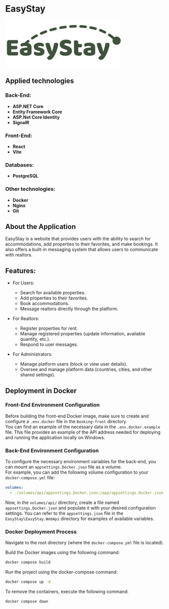 # EasyStay

![EasyStay logo](https://github.com/Light2Night/Booking/blob/main/Logo_EasyStay.svg)

## Applied technologies

### Back-End:
- **ASP.NET Core**
- **Entity Framework Core**
- **ASP.Net Core Identity**
- **SignalR**

### Front-End:
- **React**
- **Vite**

### Databases:
- **PostgreSQL**

### Other technologies:
- **Docker**
- **Nginx**
- **Git**

## About the Application
EasyStay is a website that provides users with the ability to search for accommodations, add properties to their favorites, and make bookings. It also offers a built-in messaging system that allows users to communicate with realtors.

## Features:
* For Users:
  - Search for available properties.
  - Add properties to their favorites.
  - Book accommodations.
  - Message realtors directly through the platform.

* For Realtors:
  - Register properties for rent.
  - Manage registered properties (update information, available quantity, etc.).
  - Respond to user messages.

* For Administrators:
  - Manage platform users (block or view user details).
  - Oversee and manage platform data (countries, cities, and other shared settings).

## Deployment in Docker

### Front-End Environment Configuration

Before building the front-end Docker image, make sure to create and configure a `.env.docker` file in the `Booking-front` directory.  
You can find an example of the necessary data in the `.env.docker.example` file. This file provides an example of the API address needed for deploying and running the application locally on Windows.

### Back-End Environment Configuration

To configure the necessary environment variables for the back-end, you can mount an `appsettings.Docker.json` file as a volume.  
For example, you can add the following volume configuration to your `docker-compose.yml` file:

```yaml
volumes:
  - ./volumes/api/appsettings.Docker.json:/app/appsettings.Docker.json
```

Now, in the `volumes/api/` directory, create a file named `appsettings.Docker.json` and populate it with your desired configuration settings.
You can refer to the `appsettings.json` file in the `EasyStay\EasyStay.WebApi` directory for examples of available variables.

### Docker Deployment Process
Navigate to the root directory (where the `docker-compose.yml` file is located).

Build the Docker images using the following command:
```bash
docker compose build
```

Run the project using the docker-compose command:
```bash
docker compose up -d
```

To remove the containers, execute the following command:
```bash
docker compose down
```
